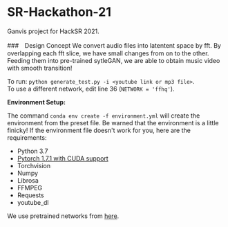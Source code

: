 # SR-Hackathon-21
Ganvis project for HackSR 2021.

###　Design Concept 
We convert audio files into latentent space by fft. By overlapping each fft slice, we have small changes from on to the other. Feeding them into pre-trained sytleGAN, we are able to obtain music video with smooth transition! 

To run: 
`python generate_test.py -i <youtube link or mp3 file>`.  
To use a different network, edit line 36 (`NETWORK = 'ffhq'`).

**Environment Setup:**

The command `conda env create -f environment.yml` will create the environment from the preset file.
Be warned that the environment is a little finicky! If the environment file doesn't work for you, here are the requirements:

 - Python 3.7
 - [Pytorch 1.7.1 with CUDA support](https://pytorch.org/get-started/previous-versions/)
 - Torchvision
 - Numpy
 - Librosa
 - FFMPEG
 - Requests
 - youtube_dl

We use pretrained networks from [here](https://github.com/NVlabs/stylegan2-ada-pytorch).

